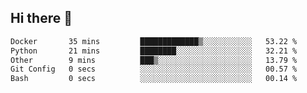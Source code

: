 ## Hi there 👋

<!--START_SECTION:waka-->

```txt
Docker       35 mins         █████████████▒░░░░░░░░░░░   53.22 %
Python       21 mins         ████████░░░░░░░░░░░░░░░░░   32.21 %
Other        9 mins          ███▒░░░░░░░░░░░░░░░░░░░░░   13.79 %
Git Config   0 secs          ░░░░░░░░░░░░░░░░░░░░░░░░░   00.57 %
Bash         0 secs          ░░░░░░░░░░░░░░░░░░░░░░░░░   00.14 %
```

<!--END_SECTION:waka-->
